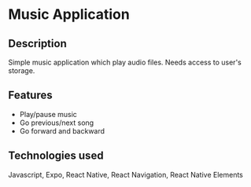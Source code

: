 # Music Application

## Description

Simple music application which play audio files. Needs access to user's storage.

## Features

- Play/pause music
- Go previous/next song
- Go forward and backward


## Technologies used

Javascript, Expo, React Native, React Navigation, React Native Elements
